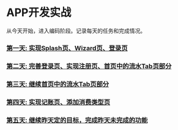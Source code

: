 # APP开发实战
  从今天开始，进入编码阶段。记录每天的任务和完成情况。

### [第一天: 实现Splash页、Wizard页、登录页](./app_process-day1.md)
### [第二天: 完善登录页、实现注册页、首页中的流水Tab页部分](./app_process-day2.md)
### [第三天: 继续首页中的流水Tab页部分](./app_process-day3.md)
### [第四天: 实现记账页、添加消费类型页](./app_process-day4.md)
### [第五天: 继续昨天定的目标，完成昨天未完成的功能](./app_process-day5.md)
